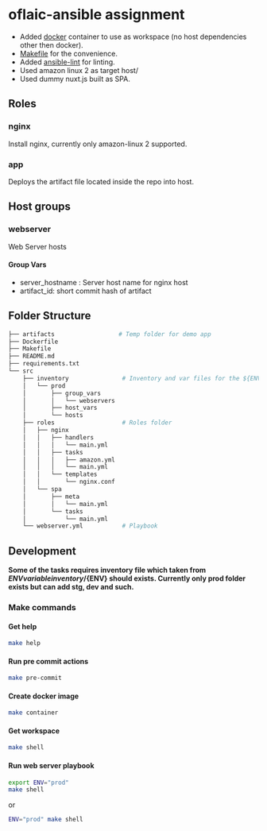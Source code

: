 # oflaic-ansible assignment

- Added [docker](./Dockerfile) container to use as workspace (no host dependencies other then docker).
- [Makefile](./Makefile) for the convenience.
- Added [ansible-lint](https://ansible-lint.readthedocs.io/en/latest/) for linting.
- Used amazon linux 2 as target host/
- Used dummy nuxt.js built as SPA.

## Roles

### nginx
Install nginx, currently only amazon-linux 2 supported.

### app
Deploys the artifact file located inside the repo into host.

## Host groups

### webserver
Web Server hosts

#### Group Vars
- server_hostname : Server host name for nginx host 
- artifact_id: short commit hash of artifact

## Folder Structure
```bash
├── artifacts                  # Temp folder for demo app
├── Dockerfile
├── Makefile
├── README.md
├── requirements.txt
└── src
    ├── inventory               # Inventory and var files for the ${ENV}
    │   └── prod
    │       ├── group_vars
    │       │   └── webservers
    │       ├── host_vars
    │       └── hosts
    ├── roles                   # Roles folder
    │   ├── nginx
    │   │   ├── handlers
    │   │   │   └── main.yml
    │   │   ├── tasks
    │   │   │   ├── amazon.yml
    │   │   │   └── main.yml
    │   │   └── templates
    │   │       └── nginx.conf
    │   └── spa
    │       ├── meta
    │       │   └── main.yml
    │       └── tasks
    │           └── main.yml
    └── webserver.yml           # Playbook
```
## Development

**Some of the tasks requires inventory file which taken from ${ENV} variable inventory/${ENV} should exists. Currently only prod folder exists but can add stg, dev and such.**

### Make commands

#### Get help
```bash
make help
```

####  Run pre commit actions
```bash
make pre-commit
```

#### Create docker image 
```bash
make container
```

#### Get workspace
```bash
make shell
```

#### Run web server playbook
```bash
export ENV="prod"
make shell
```
or
```bash
ENV="prod" make shell
```
